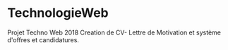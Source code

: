 # TechnologieWeb
Projet Techno Web 2018 
Creation de CV- Lettre de Motivation et système d'offres et candidatures.
